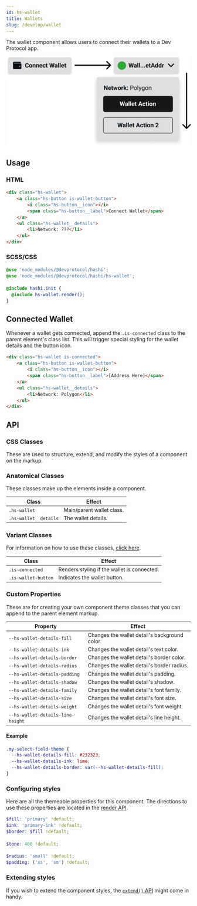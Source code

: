 ```yaml
---
id: hs-wallet
title: Wallets
slug: /develop/wallet
---
```

The wallet component allows users to connect their wallets to a Dev Protocol app.

![wallet.png](_media/wallet.png)

## Usage
### HTML
```html
<div class="hs-wallet">
    <a class="hs-button is-wallet-button">
        <i class="hs-button__icon"></i>
        <span class="hs-button__label">Connect Wallet</span>
    </a>
    <ul class="hs-wallet__details">
        <li>Network: ???</li>
    </ul>
</div>
```

### SCSS/CSS
```scss
@use 'node_modules/@devprotocol/hashi';
@use 'node_modules/@devprotocol/hashi/hs-wallet';

@include hashi.init {
  @include hs-wallet.render();
}
```

## Connected Wallet
Whenever a wallet gets connected, append the `.is-connected` class to the parent element's class list. This will trigger special styling for the wallet details and the button icon.
```html
<div class="hs-wallet is-connected">
    <a class="hs-button is-wallet-button">
        <i class="hs-button__icon"></i>
        <span class="hs-button__label">[Address Here]</span>
    </a>
    <ul class="hs-wallet__details">
        <li>Network: Polygon</li>
    </ul>
</div>
```

## API
### CSS Classes
These are used to structure, extend, and modify the styles of a component on the markup.

### Anatomical Classes
These classes make up the elements inside a component.

| Class                 | Effect                    |
|-----------------------|---------------------------|
| `.hs-wallet`          | Main/parent wallet class. |
| `.hs-wallet__details` | The wallet details.       |

### Variant Classes
For information on how to use these classes, [click here](index.md#modification-html).

| Class               | Effect                                      |
|---------------------|---------------------------------------------|
| `.is-connected`     | Renders styling if the wallet is connected. |
| `.is-wallet-button` | Indicates the wallet button.                |

### Custom Properties
These are for creating your own component theme classes that you can append to the parent element markup.

| Property                          | Effect                                        |
|-----------------------------------|-----------------------------------------------|
| `--hs-wallet-details-fill`        | Changes the wallet detail's background color. |
| `--hs-wallet-details-ink`         | Changes the wallet detail's text color.       |
| `--hs-wallet-details-border`      | Changes the wallet detail's border color.     |
| `--hs-wallet-details-radius`      | Changes the wallet detail's border radius.    |
| `--hs-wallet-details-padding`     | Changes the wallet detail's padding.          |
| `--hs-wallet-details-shadow`      | Changes the wallet detail's shadow.           |
| `--hs-wallet-details-family`      | Changes the wallet detail's font family.      |
| `--hs-wallet-details-size`        | Changes the wallet detail's font size.        |
| `--hs-wallet-details-weight`      | Changes the wallet detail's font weight.      |
| `--hs-wallet-details-line-height` | Changes the wallet detail's line height.      |

#### Example
```scss
.my-select-field-theme {
  --hs-wallet-details-fill: #232323;
  --hs-wallet-details-ink: lime;
  --hs-wallet-details-border: var(--hs-wallet-details-fill);
}
```
### Configuring styles
Here are all the themeable properties for this component. The directions to use these properties are located in
the [render API](index.md#modification-scss).

```scss
$fill: 'primary' !default;
$ink: 'primary-ink' !default;
$border: $fill !default;

$tone: 400 !default;

$radius: 'small' !default;
$padding: ('xs', 'sm') !default;
```

### Extending styles
If you wish to extend the component styles, the [`extend()` API](index.md#extension-scss) might come in handy.